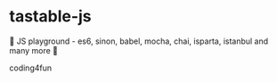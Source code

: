 # tastable-js
:rocket: JS playground - es6, sinon, babel, mocha, chai, isparta, istanbul and many more :guitar:

coding4fun
